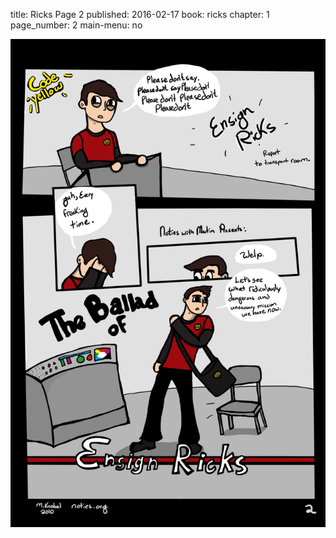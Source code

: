 title: Ricks Page 2
published: 2016-02-17
book: ricks
chapter: 1
page_number: 2
main-menu: no

![thefirstpage](/static/images/Ricks2.png)
